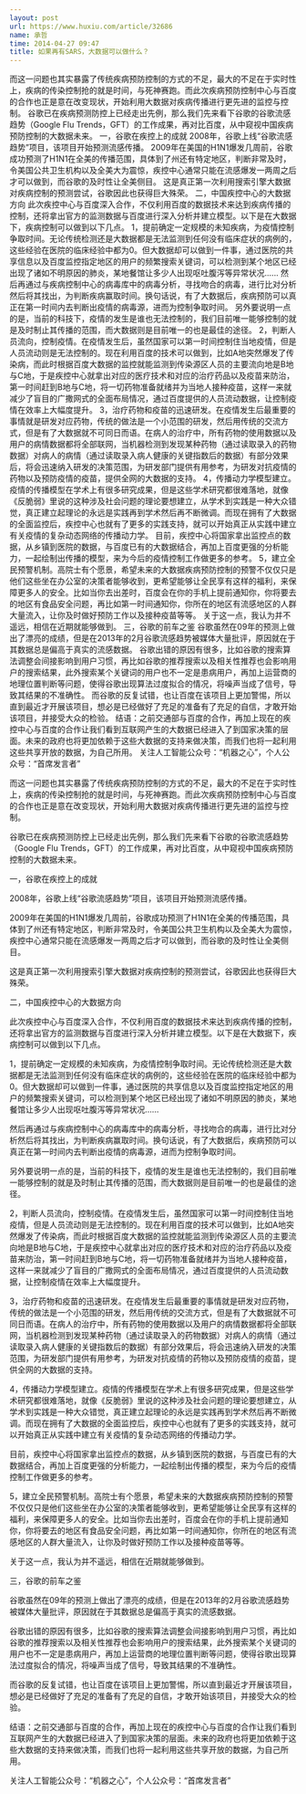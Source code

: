 ```yaml
---
layout: post
url: https://www.huxiu.com/article/32686
name: 承哲
time: 2014-04-27 09:47
title: 如果再有SARS，大数据可以做什么？
---
```

而这一问题也其实暴露了传统疾病预防控制的方式的不足，最大的不足在于实时性上，疾病的传染控制抢的就是时间，与死神赛跑。而此次疾病预防控制中心与百度的合作也正是意在改变现状，开始利用大数据对疾病传播进行更先进的监控与控制。 谷歌已在疾病预测防控上已经走出先例，那么我们先来看下谷歌的谷歌流感趋势（Google Flu Trends，GFT）的工作成果，再对比百度，从中窥视中国疾病预防控制的大数据未来。 一，谷歌在疾控上的成就 2008年，谷歌上线“谷歌流感趋势”项目，该项目开始预测流感传播。 2009年在美国的H1N1爆发几周前，谷歌成功预测了H1N1在全美的传播范围，具体到了州还有特定地区，判断非常及时，令美国公共卫生机构以及全美大为震惊，疾控中心通常只能在流感爆发一两周之后才可以做到，而谷歌的及时性让全美侧目。 这是真正第一次利用搜索引擎大数据对疾病控制的预测尝试，谷歌因此也获得巨大殊荣。 二，中国疾控中心的大数据方向 此次疾控中心与百度深入合作，不仅利用百度的数据技术来达到疾病传播的控制，还将拿出官方的监测数据与百度进行深入分析并建立模型。以下是在大数据下，疾病控制可以做到以下几点。 1，提前确定一定规模的未知疾病，为疫情控制争取时间。无论传统检测还是大数据都是无法监测到任何没有临床症状的病例的，这些经验在医院的临床经验中都为0。但大数据却可以做到一件事，通过医院的共享信息以及百度监控指定地区的用户的频繁搜索关键词，可以检测到某个地区已经出现了诸如不明原因的肺炎，某地餐馆让多少人出现呕吐腹泻等异常状况...... 然后再通过与疾病控制中心的病毒库中的病毒分析，寻找吻合的病毒，进行比对分析然后将其找出，为判断疾病赢取时间。换句话说，有了大数据后，疾病预防可以真正在第一时间内去判断出疫情的病毒源，进而为控制争取时间。 另外要说明一点的是，当前的科技下，疫情的发生是谁也无法控制的，我们目前唯一能够控制的就是及时制止其传播的范围，而大数据则是目前唯一的也是最佳的途径。 2，判断人员流向，控制疫情。在疫情发生后，虽然国家可以第一时间控制住当地疫情，但是人员流动则是无法控制的。现在利用百度的技术可以做到，比如A地突然爆发了传染病，而此时根据百度大数据的监控就能监测到传染源区人员的主要流向地是B地与C地，于是疾控中心就拿出对应的医疗技术和对应的治疗药品以及疫苗来防治，第一时间赶到B地与C地，将一切药物准备就绪并为当地人接种疫苗，这样一来就减少了盲目的广撒网式的全面布局情况，通过百度提供的人员流动数据，让控制疫情在效率上大幅度提升。 3，治疗药物和疫苗的迅速研发。在疫情发生后最重要的事情就是研发对应药物，传统的做法是一个小范围的研发，然后用传统的交流方式，但是有了大数据就不可同日而语。在病人的治疗中，所有药物的使用数据以及用户的病情数据都将全部联网，当机器检测到发现某种药物（通过读取录入的药物数据）对病人的病情（通过读取录入病人健康的关键指数后的数据）有部分效果后，将会迅速纳入研发的决策范围，为研发部门提供有用参考，为研发对抗疫情的药物以及预防疫情的疫苗，提供全网的大数据的支持。 4，传播动力学模型建立。疫情的传播模型在学术上有很多研究成果，但是这些学术研究都很难落地，就像《反脆弱》里说的这种涉及社会问题的理论要想建立，从学术到实践是一种大众错觉，真正建立起理论的永远是实践再到学术然后再不断微调。而现在拥有了大数据的全面监控后，疾控中心也就有了更多的实践支持，就可以开始真正从实践中建立有关疫情的复杂动态网络的传播动力学。 目前，疾控中心将国家拿出监控点的数据，从乡镇到医院的数据，与百度已有的大数据结合，再加上百度更强的分析能力，一起绘制出传播的模型，来为今后的疫情控制工作做更多的参考。 5，建立全民预警机制。高院士有个愿景，希望未来的大数据疾病预防控制的预警不仅仅只是他们这些坐在办公室的决策者能够收到，更希望能够让全民享有这样的福利，来保障更多人的安全。比如当你去出差时，百度会在你的手机上提前通知你，你将要去的地区有食品安全问题，再比如第一时间通知你，你所在的地区有流感地区的人群大量流入，让你及时做好预防工作以及接种疫苗等等。 关于这一点，我认为并不遥远，相信在近期就能够做到。 三，谷歌的前车之鉴 谷歌虽然在09年的预测上做出了漂亮的成绩，但是在2013年的2月谷歌流感趋势被媒体大量批评，原因就在于其数据总是偏高于真实的流感数据。 谷歌出错的原因有很多，比如谷歌的搜索算法调整会间接影响到用户习惯，再比如谷歌的推荐搜索以及相关性推荐也会影响用户的搜索结果，此外搜索某个关键词的用户也不一定是患病用户，再加上运营商的地理位置判断等问题，使得谷歌出现算法过度拟合的情况，将噪声当成了信号，导致其结果的不准确性。 而谷歌的反复试错，也让百度在该项目上更加警惕，所以直到最近才开展该项目，想必是已经做好了充足的准备有了充足的自信，才敢开始该项目，并接受大众的检验。 结语：之前交通部与百度的合作，再加上现在的疾控中心与百度的合作让我们看到互联网产生的大数据已经进入了到国家决策的层面。未来的政府也将更加依赖于这些大数据的支持来做决策，而我们也将一起利用这些共享开放的数据，为自己所用。 关注人工智能公众号：“机器之心”，个人公众号：“首席发言者”

而这一问题也其实暴露了传统疾病预防控制的方式的不足，最大的不足在于实时性上，疾病的传染控制抢的就是时间，与死神赛跑。而此次疾病预防控制中心与百度的合作也正是意在改变现状，开始利用大数据对疾病传播进行更先进的监控与控制。

谷歌已在疾病预测防控上已经走出先例，那么我们先来看下谷歌的谷歌流感趋势（Google Flu Trends，GFT）的工作成果，再对比百度，从中窥视中国疾病预防控制的大数据未来。

一，谷歌在疾控上的成就

2008年，谷歌上线“谷歌流感趋势”项目，该项目开始预测流感传播。

2009年在美国的H1N1爆发几周前，谷歌成功预测了H1N1在全美的传播范围，具体到了州还有特定地区，判断非常及时，令美国公共卫生机构以及全美大为震惊，疾控中心通常只能在流感爆发一两周之后才可以做到，而谷歌的及时性让全美侧目。

这是真正第一次利用搜索引擎大数据对疾病控制的预测尝试，谷歌因此也获得巨大殊荣。

二，中国疾控中心的大数据方向

此次疾控中心与百度深入合作，不仅利用百度的数据技术来达到疾病传播的控制，还将拿出官方的监测数据与百度进行深入分析并建立模型。以下是在大数据下，疾病控制可以做到以下几点。

1，提前确定一定规模的未知疾病，为疫情控制争取时间。无论传统检测还是大数据都是无法监测到任何没有临床症状的病例的，这些经验在医院的临床经验中都为0。但大数据却可以做到一件事，通过医院的共享信息以及百度监控指定地区的用户的频繁搜索关键词，可以检测到某个地区已经出现了诸如不明原因的肺炎，某地餐馆让多少人出现呕吐腹泻等异常状况......

然后再通过与疾病控制中心的病毒库中的病毒分析，寻找吻合的病毒，进行比对分析然后将其找出，为判断疾病赢取时间。换句话说，有了大数据后，疾病预防可以真正在第一时间内去判断出疫情的病毒源，进而为控制争取时间。

另外要说明一点的是，当前的科技下，疫情的发生是谁也无法控制的，我们目前唯一能够控制的就是及时制止其传播的范围，而大数据则是目前唯一的也是最佳的途径。

2，判断人员流向，控制疫情。在疫情发生后，虽然国家可以第一时间控制住当地疫情，但是人员流动则是无法控制的。现在利用百度的技术可以做到，比如A地突然爆发了传染病，而此时根据百度大数据的监控就能监测到传染源区人员的主要流向地是B地与C地，于是疾控中心就拿出对应的医疗技术和对应的治疗药品以及疫苗来防治，第一时间赶到B地与C地，将一切药物准备就绪并为当地人接种疫苗，这样一来就减少了盲目的广撒网式的全面布局情况，通过百度提供的人员流动数据，让控制疫情在效率上大幅度提升。

3，治疗药物和疫苗的迅速研发。在疫情发生后最重要的事情就是研发对应药物，传统的做法是一个小范围的研发，然后用传统的交流方式，但是有了大数据就不可同日而语。在病人的治疗中，所有药物的使用数据以及用户的病情数据都将全部联网，当机器检测到发现某种药物（通过读取录入的药物数据）对病人的病情（通过读取录入病人健康的关键指数后的数据）有部分效果后，将会迅速纳入研发的决策范围，为研发部门提供有用参考，为研发对抗疫情的药物以及预防疫情的疫苗，提供全网的大数据的支持。

4，传播动力学模型建立。疫情的传播模型在学术上有很多研究成果，但是这些学术研究都很难落地，就像《反脆弱》里说的这种涉及社会问题的理论要想建立，从学术到实践是一种大众错觉，真正建立起理论的永远是实践再到学术然后再不断微调。而现在拥有了大数据的全面监控后，疾控中心也就有了更多的实践支持，就可以开始真正从实践中建立有关疫情的复杂动态网络的传播动力学。

目前，疾控中心将国家拿出监控点的数据，从乡镇到医院的数据，与百度已有的大数据结合，再加上百度更强的分析能力，一起绘制出传播的模型，来为今后的疫情控制工作做更多的参考。

5，建立全民预警机制。高院士有个愿景，希望未来的大数据疾病预防控制的预警不仅仅只是他们这些坐在办公室的决策者能够收到，更希望能够让全民享有这样的福利，来保障更多人的安全。比如当你去出差时，百度会在你的手机上提前通知你，你将要去的地区有食品安全问题，再比如第一时间通知你，你所在的地区有流感地区的人群大量流入，让你及时做好预防工作以及接种疫苗等等。

关于这一点，我认为并不遥远，相信在近期就能够做到。

三，谷歌的前车之鉴

谷歌虽然在09年的预测上做出了漂亮的成绩，但是在2013年的2月谷歌流感趋势被媒体大量批评，原因就在于其数据总是偏高于真实的流感数据。

谷歌出错的原因有很多，比如谷歌的搜索算法调整会间接影响到用户习惯，再比如谷歌的推荐搜索以及相关性推荐也会影响用户的搜索结果，此外搜索某个关键词的用户也不一定是患病用户，再加上运营商的地理位置判断等问题，使得谷歌出现算法过度拟合的情况，将噪声当成了信号，导致其结果的不准确性。

而谷歌的反复试错，也让百度在该项目上更加警惕，所以直到最近才开展该项目，想必是已经做好了充足的准备有了充足的自信，才敢开始该项目，并接受大众的检验。

结语：之前交通部与百度的合作，再加上现在的疾控中心与百度的合作让我们看到互联网产生的大数据已经进入了到国家决策的层面。未来的政府也将更加依赖于这些大数据的支持来做决策，而我们也将一起利用这些共享开放的数据，为自己所用。

关注人工智能公众号：“机器之心”，个人公众号：“首席发言者”

